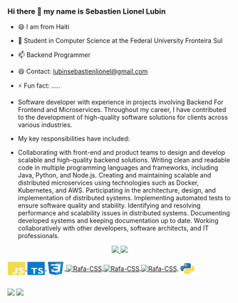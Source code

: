 ### Hi there 👋 my name is Sebastien Lionel Lubin



- 😄 I am from Haiti
- 💬 Student in Computer Science at the Federal University Fronteira Sul 
- 📫 Backend Programmer 
- 😄 Contact: lubinsebastienlionel@gmail.com
- ⚡ Fun fact: .....
- Software developer with experience in projects involving Backend For Frontend and Microservices. Throughout my career, I have contributed to the development of high-quality software solutions for clients across various industries.

-  My key responsibilities have included:

-  Collaborating with front-end and product teams to design and develop scalable and high-quality backend solutions.
Writing clean and readable code in multiple programming languages and frameworks, including Java, Python, and Node.js.
Creating and maintaining scalable and distributed microservices using technologies such as Docker, Kubernetes, and AWS.
Participating in the architecture, design, and implementation of distributed systems.
Implementing automated tests to ensure software quality and stability.
Identifying and resolving performance and scalability issues in distributed systems.
Documenting developed systems and keeping documentation up to date.
Working collaboratively with other developers, software architects, and IT professionals.


<div align="center">
  <a href="https://github.com/babas175">
  <img height="180em" src="https://github-readme-stats.vercel.app/api?username=babas175&show_icons=true&theme=dracula&include_all_commits=true&count_private=true"/>
  <img height="180em" src="https://github-readme-stats.vercel.app/api/top-langs/?username=babas175&layout=compact&langs_count=7&theme=dracula"/>
</div>
<div style="display: inline_block"><br>
  <img align="center" alt="Rafa-Js" height="30" width="40" src="https://raw.githubusercontent.com/devicons/devicon/master/icons/javascript/javascript-plain.svg">
  <img align="center" alt="Rafa-Ts" height="30" width="40" src="https://raw.githubusercontent.com/devicons/devicon/master/icons/typescript/typescript-plain.svg">
  <img align="center" alt="Rafa-CSS" height="30" width="40" src="https://raw.githubusercontent.com/devicons/devicon/master/icons/css3/css3-original.svg">
   <img align="center" alt="Rafa-CSS" height="30" width="40" src="https://cdn.jsdelivr.net/gh/devicons/devicon/icons/nodejs/nodejs-original.svg">
  <img align="center" alt="Rafa-CSS" height="30" width="40" src="https://cdn.jsdelivr.net/gh/devicons/devicon/icons/php/php-original.svg">
  <img align="center" alt="Rafa-CSS" height="30" width="40" src="https://cdn.jsdelivr.net/gh/devicons/devicon/icons/kotlin/kotlin-original.svg">
  <img align="center" alt="Rafa-Python" height="30" width="40" src="https://raw.githubusercontent.com/devicons/devicon/master/icons/python/python-original.svg">
 
</div>
  
  ##
 
<div> 
  <a href = "mailto:lubinsebastienlionel@gmail.com"><img src="https://img.shields.io/badge/-Gmail-%23333?style=for-the-badge&logo=gmail&logoColor=white" target="_blank"></a>
  <a href="https://www.linkedin.com/in/sebastien-lionel-lubin-a3691b1a2/" target="_blank"><img src="https://img.shields.io/badge/-LinkedIn-%230077B5?style=for-the-badge&logo=linkedin&logoColor=white" target="_blank"></a> 
 
